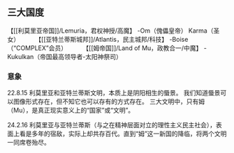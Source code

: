 
## 三大国度

【[[利莫里亚帝国]]/Lemuria，君权神授/高魔】
-Om（傀儡皇帝）
Karma（圣女）
　　
【[[亚特兰蒂斯城邦]]/Atlantis，民主城邦/科技】
-Boise（“COMPLEX”会员）
　　
【[[姆帝国]]/Land of Mu，政教合一/中魔】
-Kukulkan（帝国最高领导者-太阳神祭司）


### 意象
22.8.15
利莫里亚和亚特兰蒂斯文明，本质上是阴阳相生的蜃景。
我们知道蜃景可以图像形式存在，但不知它也可以存有的方式存在。
三大文明中，只有姆（Mu），是真正现实意义上的“国家”或“文明”。

24.2.16
利莫里亚与亚特兰蒂斯（与之在精神层面对立的理性主义民主社会），表面上看是多年的宿敌，实际上却共存百代。直到“姆”这一新国的降临，将两个文明一同席卷殆尽。